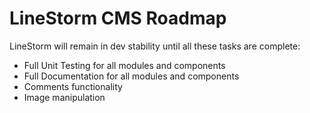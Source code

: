 LineStorm CMS Roadmap
=====================

LineStorm will remain in dev stability until all these tasks are complete:

* Full Unit Testing for all modules and components
* Full Documentation for all modules and components
* Comments functionality
* Image manipulation
